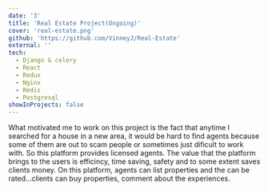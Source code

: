 ```yaml
---
date: '3'
title: 'Real Estate Project(Ongoing)'
cover: 'real-estate.png'
github: 'https://github.com/VinneyJ/Real-Estate'
external: ''
tech:
  - Django & celery
  - React
  - Redux
  - Nginx
  - Redis
  - Postgresql
showInProjects: false
---
```

What motivated me to work on this project is the fact that anytime I searched for a house in a new area, it would be hard to find agents because some of them are out to scam people or sometimes just dificult to work with. So this platform provides licensed agents. The value that the platform brings to the users is efficincy, time saving, safety and to some extent saves clients money.
On this platform, agents can list properties and the can be rated...clients can buy properties, comment about the experiences.
